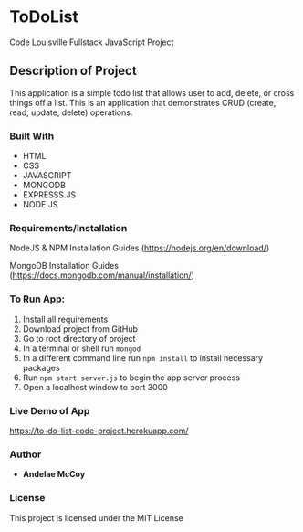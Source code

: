 # ToDoList
Code Louisville Fullstack JavaScript Project

## Description of Project
This application is a simple todo list that allows user to add, delete, or cross things off a list.  This is an application that demonstrates CRUD (create, read, update, delete) operations.  

### Built With
-	HTML
-	CSS
-	JAVASCRIPT
-	MONGODB
-	EXPRESSS.JS
-	NODE.JS

### Requirements/Installation
NodeJS & NPM Installation Guides
(https://nodejs.org/en/download/)


MongoDB Installation Guides
(https://docs.mongodb.com/manual/installation/)


### To Run App:
1. Install all requirements
2.	Download project from GitHub
3. Go to root directory of project 
4.	 In a terminal or shell run  ``` mongod ```
5. In a different command line	run ``` npm install ``` to install necessary packages
6.	Run ``` npm start server.js ``` to begin the app server process
7.	Open a localhost window to port 3000

### Live Demo of App

https://to-do-list-code-project.herokuapp.com/

### Author
 - **Andelae McCoy** 

### License
This project is licensed under the MIT License
